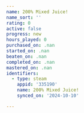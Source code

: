 ```yaml
---
name: 200% Mixed Juice!
name_sort: ''
rating: 0
active: false
progress: new
hours_played: 0
purchased_on: .nan
started_on: .nan
beaten_on: .nan
completed_on: .nan
mastered_on: .nan
identifiers:
  - type: steam
    appid: '335190'
    name: 200% Mixed Juice!
    synced_on: '2024-10-10'

---
```

